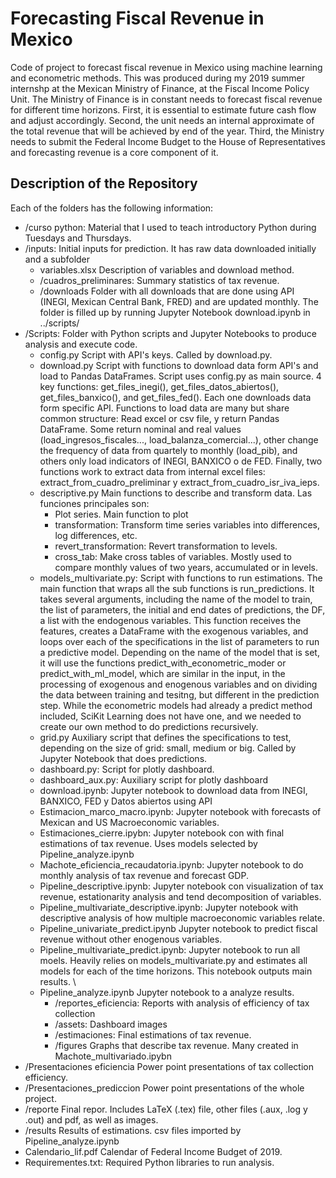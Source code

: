 # Forecasting Fiscal Revenue in Mexico

Code of project to forecast fiscal revenue in Mexico using machine learning and econometric methods. This was produced during my 2019 summer internshp at the Mexican Ministry of Finance, at the Fiscal Income Policy Unit. The Ministry of Finance is in constant needs to forecast fiscal revenue for different time horizons. First, it is essential to estimate future cash flow and adjust accordingly. Second, the unit needs an internal approximate of the total revenue that will be achieved by end of the year. Third, the Ministry needs to submit the Federal Income Budget to the House of Representatives and forecasting revenue is a core component of it.


## Description of the Repository
Each of the folders has the following information:
- /curso python: Material that I used to teach introductory Python during Tuesdays and Thursdays.
- /inputs: Initial inputs for prediction. It has raw data downloaded initially and a subfolder
	- variables.xlsx Description of variables and download method.
	- /cuadros_preliminares: Summary statistics of tax revenue.
	- /downloads Folder with all downloads that are done using API (INEGI, Mexican Central Bank, FRED) and are updated monthly. The folder is filled up by running Jupyter Notebook download.ipynb in ../scripts/
- /Scripts: Folder with Python scripts and Jupyter Notebooks to produce analysis and execute code.
	- config.py Script with API's keys. Called by download.py.
	- download.py Script with functions to download data form API's and load to Pandas DataFrames. Script uses config.py as main source. 4 key functions: get_files_inegi(), get_files_datos_abiertos(), get_files_banxico(), and get_files_fed(). Each one downloads data form specific API. Functions to load data are many but share common structure: Read excel or csv file, y return Pandas DataFrame. Some return nominal and real values (load_ingresos_fiscales..., load_balanza_comercial...), other change the frequency of data from quartely to monthly (load_pib), and others only load indicators of INEGI,  BANXICO o de FED. Finally, two functions work to extract data from internal excel files: extract_from_cuadro_preliminar y extract_from_cuadro_isr_iva_ieps.
	- descriptive.py Main functions to describe and transform data. Las funciones principales son:
		- Plot series. Main function to plot
		- transformation: Transform time series variables into differences, log differences, etc.
		- revert_transformation: Revert transformation to levels.
		- cross_tab: Make cross tables of variables. Mostly used to compare monthly values of two years, accumulated or in levels.
	- models_multivariate.py: Script with functions to run estimations. The main function that wraps all the sub functions is run_predictions. It takes several arguments, including the name of the model to train, the list of parameters, the initial and end dates of predictions, the DF, a list with the endogenous variables. This function receives the features, creates a DataFrame with the exogenous variables, and loops over each of the specifications in the list of parameters to run a predictive model. Depending on the name of the model that is set, it will use the functions predict_with_econometric_moder or predict_with_ml_model, which are similar in the input, in the processing of exogenous and enogenous variables and on dividing the data between training and tesitng, but different in the prediction step. While the econometric models had already a predict method included, SciKit Learning does not have one, and we needed to create our own method to do predictions recursively.
	- grid.py Auxiliary script  that defines the specifications to test, depending on the size of grid: small, medium or big.  Called by Jupyter Notebook that does predictions. 
	- dashboard.py: Script for plotly dashboard.
	- dashboard_aux.py: Auxiliary script for plotly dashboard
	- download.ipynb: Jupyter notebook to download data from INEGI, BANXICO, FED y Datos abiertos using API
	- Estimacion_marco_macro.ipynb: Jupyter notebook with forecasts of Mexican and US Macroeconomic variables.
	- Estimaciones_cierre.ipybn: Jupyter notebook con with final estimations of tax revenue. Uses models selected by Pipeline_analyze.ipynb
	- Machote_eficiencia_recaudatoria.ipynb: Jupyter notebook to do monthly analysis of tax revenue and forecast GDP.
	- Pipeline_descriptive.ipynb: Jupyter notebook con visualization of tax revenue, estationarity analysis and tend decomposition of variables.
	- Pipeline_multivariate_descriptive.ipynb: Jupyter notebook with descriptive analysis of how multiple macroeconomic variables relate.
	- Pipeline_univariate_predict.ipynb Jupyter notebook to predict fiscal revenue without other enogenous variables.
	- Pipeline_multivariate_predict.ipynb: Jupyter notebook to run all moels. Heavily relies on models_multivariate.py and estimates all models for each of the time horizons. This notebook outputs main results. \
	- Pipeline_analyze.ipynb Jupyter notebook to a analyze results.
		- /reportes_eficiencia: Reports with analysis of efficiency of tax collection
		- /assets: Dashboard images
		- /estimaciones: Final estimations of tax revenue.
		- /figures Graphs that describe tax revenue. Many created in Machote_multivariado.ipybn
- /Presentaciones eficiencia Power point presentations of tax collection efficiency.
- /Presentaciones_prediccion Power point presentations of the whole project.
- /reporte Final repor. Includes LaTeX (.tex) file, other files (.aux, .log y .out) and pdf, as well as images.
- /results Results of estimations. csv files imported by Pipeline_analyze.ipynb
- Calendario_lif.pdf Calendar of Federal Income Budget of 2019.
- Requirementes.txt: Required Python libraries to run analysis.



